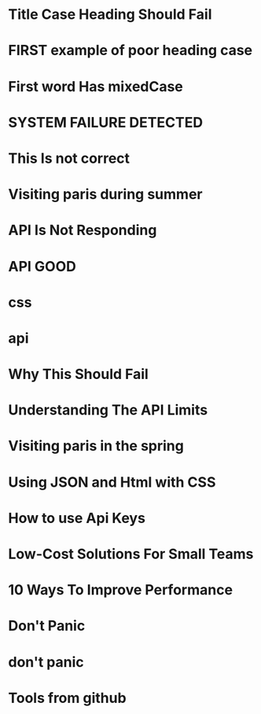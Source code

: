 <!-- markdownlint-disable MD041 MD007 MD032 MD025 -->
# Title Case Heading Should Fail <!-- ❌ -->
# FIRST example of poor heading case <!-- ❌ -->
# First word Has mixedCase <!-- ❌ -->
# SYSTEM FAILURE DETECTED <!-- ❌ -->
# This Is not correct <!-- ❌ -->
# Visiting paris during summer <!-- ❌ -->
# API Is Not Responding <!-- ❌ -->
# API GOOD <!-- ❌ -->
# css <!-- ❌ --> <!-- intentionally lowercase single word -->
# api <!-- ❌ -->
# Why This Should Fail <!-- ❌ -->
# Understanding The API Limits <!-- ❌ -->
# Visiting paris in the spring <!-- ❌ -->
# Using JSON and Html with CSS <!-- ❌ -->
# How to use Api Keys <!-- ❌ -->
# Low-Cost Solutions For Small Teams <!-- ❌ -->
# 10 Ways To Improve Performance <!-- ❌ -->
# Don't Panic <!-- ❌ -->
# don't panic <!-- ❌ -->
# Tools from github <!-- ❌ -->
